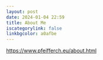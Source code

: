 ```yaml
---
layout: post
date: 2024-01-04 22:59
title: About Me
iscategorylink: false
linkbgcolor: a0afbe
---
```

https://www.pfeifferch.eu/about.html
